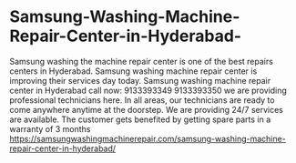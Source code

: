 # Samsung-Washing-Machine-Repair-Center-in-Hyderabad-
Samsung washing the machine repair center is one of the best repairs centers in Hyderabad. Samsung washing machine repair center is improving their services day today. Samsung washing machine repair center in Hyderabad call now: 9133393349 9133393350 we are providing professional technicians here. In all areas, our technicians are ready to come anywhere anytime at the doorstep. We are providing 24/7 services are available. The customer gets benefited by getting spare parts in a warranty of 3 months  https://samsungwashingmachinerepair.com/samsung-washing-machine-repair-center-in-hyderabad/
